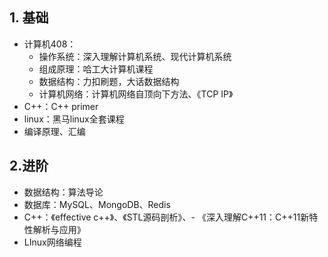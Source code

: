 ## 1. 基础
- 计算机408：
	- 操作系统：深入理解计算机系统、现代计算机系统
	- 组成原理：哈工大计算机课程
	- 数据结构：力扣刷题，大话数据结构
	- 计算机网络：计算机网络自顶向下方法、《TCP IP》
- C++：C++ primer
- linux：黑马linux全套课程
- 编译原理、汇编

## 2.进阶
- 数据结构：算法导论
- 数据库：MySQL、MongoDB、Redis
- C++：《effective c++》、《STL源码剖析》、-   《深入理解C++11：C++11新特性解析与应用》
- LInux网络编程